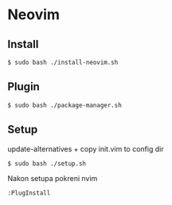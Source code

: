 Neovim
======

Install
-------

    $ sudo bash ./install-neovim.sh

Plugin
------

    $ sudo bash ./package-manager.sh


Setup
-----

update-alternatives + copy init.vim to config dir

    $ sudo bash ./setup.sh

Nakon setupa pokreni nvim

    :PlugInstall


